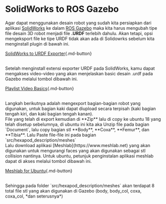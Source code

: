 # **SolidWorks to ROS Gazebo**

Agar dapat menggunakan desain robot yang sudah kita persiapkan dari aplikasi [SolidWorks](https://www.solidworks.com) ke dalam [ROS Gazebo](https://gazebosim.org/home) maka kita harus mengubah tipe file desain 3D robot menjadi file **.URDF** terlebih dahulu. Akan tetapi, opsi mengeksport file ke tipe URDF tidak akan ada di Solidowrks sebelum kita menginstall plugin di bawah ini. <br>

[SolidWorks to URDF Exporter](https://wiki.ros.org/sw_urdf_exporter){.md-button} <br>

<br>
Setelah menginstall extensi exporter URDF pada SolidWorks, kamu dapat mengakses video-video yang akan menjelaskan basic desain .urdf pada Gazebo melalui tombol dibawah ini. <br>

[Playlist Video Basics](https://www.youtube.com/playlist?list=PLeEzO_sX5H6TBD6EMGgV-qdhzxPY19m12){.md-button} <br>

<br>
Langkah berikutnya adalah mengexport bagian-bagian robot yang digunakan, untuk bagian kaki dapat diupload secara terpisah (kaki bagian tengah kiri, dan kaki bagian tengah kanan).

<br>
File yang telah di export kemudian di **Zip** lalu di copy ke ubuntu 18 yang telah disetup sebelumnya, di ubuntu ini kita aka Unzip file pada bagian `Document`, lalu copy bagian stl **Body**, **Coxa**, **Femur**, dan **Tibia**. Lalu Paste file-file ini pada bagian `src/hexapod_description/meshes`

<br>
Lalu download aplikasi [Meshlab](https://www.meshlab.net) yang akan digunakan untuk mengurangi faces yang akan digunakan sebagai stl collision nantinya.
Untuk ubuntu, petunjuk penginstalan aplikasi meshlab dapat di akses melalui tombol dibawah ini.

[Meshlab for Ubuntu](https://www.howtoinstall.me/ubuntu/18-04/meshlab/){.md-button} <br>

<br>
Sehingga pada folder `src/hexapod_description/meshes` akan terdapat 8 total file stl yang akan digunakan di Gazebo (body, body_col, coxa, coxa_col, *dan seterusnya*)